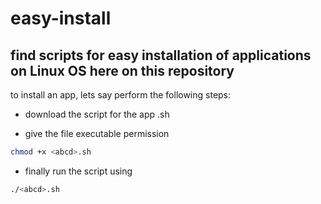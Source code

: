 # easy-install
## find scripts for easy installation of applications on Linux OS  here on this repository

to install an app, lets say <abcd> perform the following steps:

- download the script for the app <abcd>.sh

- give the file executable permission 

``` bash
chmod +x <abcd>.sh
```

- finally run the script using
``` bash
./<abcd>.sh
```
